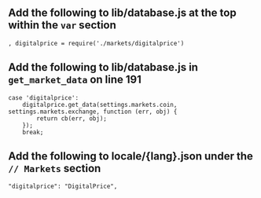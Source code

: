 ## Add the following to lib/database.js at the top within the ``var`` section
```
, digitalprice = require('./markets/digitalprice')
```

## Add the following to lib/database.js in ``get_market_data`` on line 191
```
case 'digitalprice':
	digitalprice.get_data(settings.markets.coin, settings.markets.exchange, function (err, obj) {
		return cb(err, obj);
	});
	break;
```

## Add the following to locale/{lang}.json under the ``// Markets`` section
```
"digitalprice": "DigitalPrice",
```